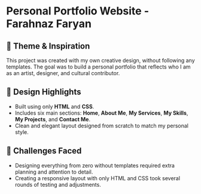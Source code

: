 # Personal Portfolio Website - Farahnaz Faryan

## 🌟 Theme & Inspiration  
This project was created with my own creative design, without following any templates. The goal was to build a personal portfolio that reflects who I am as an artist, designer, and cultural contributor.

## 🎨 Design Highlights  
- Built using only **HTML** and **CSS**.  
- Includes six main sections: **Home**, **About Me**, **My Services**, **My Skills**, **My Projects**, and **Contact Me**.  
- Clean and elegant layout designed from scratch to match my personal style.

## 🚧 Challenges Faced  
- Designing everything from zero without templates required extra planning and attention to detail.  
- Creating a responsive layout with only HTML and CSS took several rounds of testing and adjustments.
